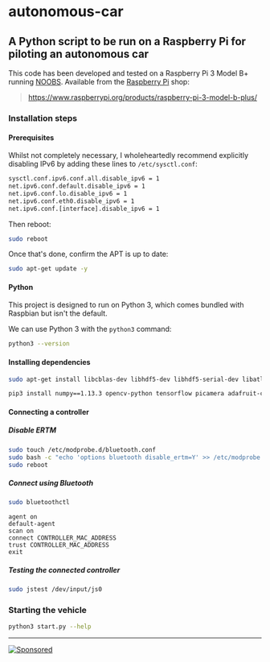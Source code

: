 # autonomous-car

## A Python script to be run on a Raspberry Pi for piloting an autonomous car

This code has been developed and tested on a Raspberry Pi 3 Model B+ running [NOOBS](https://www.raspberrypi.org/downloads/noobs/). Available from the [Raspberry Pi](https://www.raspberrypi.org/) shop:

> https://www.raspberrypi.org/products/raspberry-pi-3-model-b-plus/

### Installation steps

#### Prerequisites

Whilst not completely necessary, I wholeheartedly recommend explicitly disabling IPv6 by adding these lines to `/etc/sysctl.conf`:

```bash
sysctl.conf.ipv6.conf.all.disable_ipv6 = 1
net.ipv6.conf.default.disable_ipv6 = 1
net.ipv6.conf.lo.disable_ipv6 = 1
net.ipv6.conf.eth0.disable_ipv6 = 1
net.ipv6.conf.[interface].disable_ipv6 = 1
```

Then reboot:
```bash
sudo reboot
```

Once that's done, confirm the APT is up to date:

```bash
sudo apt-get update -y
```

#### Python

This project is designed to run on Python 3, which comes bundled with Raspbian but isn't the default.

We can use Python 3 with the `python3` command:

```bash
python3 --version
```

#### Installing dependencies

```bash
sudo apt-get install libcblas-dev libhdf5-dev libhdf5-serial-dev libatlas-base-dev libjasper-dev libqtgui4 libqt4-test xboxdrv joystick python-smbus i2c-tools -y
```

```bash
pip3 install numpy==1.13.3 opencv-python tensorflow picamera adafruit-circuitpython-servokit funcy
```

#### Connecting a controller

##### Disable ERTM

```bash
sudo touch /etc/modprobe.d/bluetooth.conf
sudo bash -c "echo 'options bluetooth disable_ertm=Y' >> /etc/modprobe.d/bluetooth.conf"
sudo reboot
```

##### Connect using Bluetooth

```bash
sudo bluetoothctl
```
```
agent on
default-agent
scan on
connect CONTROLLER_MAC_ADDRESS
trust CONTROLLER_MAC_ADDRESS
exit
```

##### Testing the connected controller

```bash
sudo jstest /dev/input/js0
```

### Starting the vehicle

```bash
python3 start.py --help
```
---

[![Sponsored](https://img.shields.io/badge/chilicorn-sponsored-brightgreen.svg?logo=data%3Aimage%2Fpng%3Bbase64%2CiVBORw0KGgoAAAANSUhEUgAAAA4AAAAPCAMAAADjyg5GAAABqlBMVEUAAAAzmTM3pEn%2FSTGhVSY4ZD43STdOXk5lSGAyhz41iz8xkz2HUCWFFhTFFRUzZDvbIB00Zzoyfj9zlHY0ZzmMfY0ydT0zjj92l3qjeR3dNSkoZp4ykEAzjT8ylUBlgj0yiT0ymECkwKjWqAyjuqcghpUykD%2BUQCKoQyAHb%2BgylkAyl0EynkEzmkA0mUA3mj86oUg7oUo8n0k%2FS%2Bw%2Fo0xBnE5BpU9Br0ZKo1ZLmFZOjEhesGljuzllqW50tH14aS14qm17mX9%2Bx4GAgUCEx02JySqOvpSXvI%2BYvp2orqmpzeGrQh%2Bsr6yssa2ttK6v0bKxMBy01bm4zLu5yry7yb29x77BzMPCxsLEzMXFxsXGx8fI3PLJ08vKysrKy8rL2s3MzczOH8LR0dHW19bX19fZ2dna2trc3Nzd3d3d3t3f39%2FgtZTg4ODi4uLj4%2BPlGxLl5eXm5ubnRzPn5%2Bfo6Ojp6enqfmzq6urr6%2Bvt7e3t7u3uDwvugwbu7u7v6Obv8fDz8%2FP09PT2igP29vb4%2BPj6y376%2Bu%2F7%2Bfv9%2Ff39%2Fv3%2BkAH%2FAwf%2FtwD%2F9wCyh1KfAAAAKXRSTlMABQ4VGykqLjVCTVNgdXuHj5Kaq62vt77ExNPX2%2Bju8vX6%2Bvr7%2FP7%2B%2FiiUMfUAAADTSURBVAjXBcFRTsIwHAfgX%2FtvOyjdYDUsRkFjTIwkPvjiOTyX9%2FAIJt7BF570BopEdHOOstHS%2BX0s439RGwnfuB5gSFOZAgDqjQOBivtGkCc7j%2B2e8XNzefWSu%2BsZUD1QfoTq0y6mZsUSvIkRoGYnHu6Yc63pDCjiSNE2kYLdCUAWVmK4zsxzO%2BQQFxNs5b479NHXopkbWX9U3PAwWAVSY%2FpZf1udQ7rfUpQ1CzurDPpwo16Ff2cMWjuFHX9qCV0Y0Ok4Jvh63IABUNnktl%2B6sgP%2BARIxSrT%2FMhLlAAAAAElFTkSuQmCC)](http://spiceprogram.org/oss-sponsorship)
